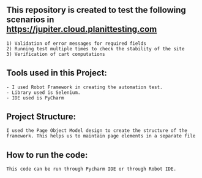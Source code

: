## This repository is created to test the following scenarios in https://jupiter.cloud.planittesting.com
    1) Validation of error messages for required fields
    2) Running test multiple times to check the stability of the site
    3) Verification of cart computations

## Tools used in this Project:
    - I used Robot Framework in creating the automation test.
    - Library used is Selenium.
    - IDE used is PyCharm

## Project Structure: 
    I used the Page Object Model design to create the structure of the framework. This helps us to maintain page elements in a separate file 

## How to run the code:
    This code can be run through Pycharm IDE or through Robot IDE.
